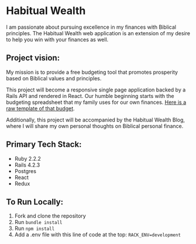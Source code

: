 # Habitual Wealth

I am passionate about pursuing excellence in my finances with Biblical principles. The Habitual Wealth web application is an extension of my desire to help you win with your finances as well.

## Project vision:

My mission is to provide a free budgeting tool that promotes prosperity based on Biblical values and principles.

This project will become a responsive single page application backed by a Rails API and rendered in React. Our humble beginning starts with the budgeting spreadsheet that my family uses for our own finances. [Here is a raw template of that budget](https://docs.google.com/spreadsheets/d/1JcfALRq4fZpRa92dRHcVvf24uW0dJ8jxEFhsZY6itr4/edit?usp=sharing).

Additionally, this project will be accompanied by the Habitual Wealth Blog, where I will share my own personal thoughts on Biblical personal finance.

## Primary Tech Stack:

- Ruby 2.2.2
- Rails 4.2.3
- Postgres
- React
- Redux

## To Run Locally:

1. Fork and clone the repository
2. Run ```bundle install```
3. Run ```npm install```
4. Add a .env file with this line of code at the top: ```RACK_ENV=development```
